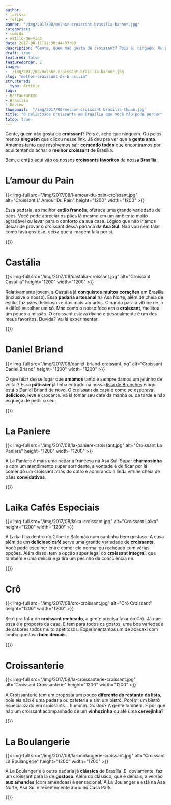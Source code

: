 ```yaml
---
author:
- larissa
- felipe
banner: "/img/2017/08/melhor-croissant-brasilia-banner.jpg"
categories:
- comida
- estilo-de-vida
date: 2017-08-11T21:30:44-03:00
description: "Gente, quem naõ gosta de croissant? Pois é, ninguém. Ou pelos menos ninguém que clicou nesse link. Já deu pra ver que a gente ama. Ama tanto que a gente resolveu sair comendo todos que encontramos em Brasília e aqui vão os nossos croissants favoritos da nossa Brasília."
draft: true
featured: false
featuredorder: 2
images:
-  /img/2017/08/melhor-croissant-brasilia-banner.jpg
slug: "melhor-croissant-de-brasilia"
structured:
  type: Article
tags:
- Restaurantes
- Brasília
- Review
thumbnail:  "/img/2017/08/melhor-croissant-brasilia-thumb.jpg"
title: "8 deliciosos croissants em Brasília que você não pode perder"
totop: true
---
```

Gente, quem não gosta de **croissant**? Pois é, acho que ninguém. Ou pelos menos **ninguém** que clicou nesse link. Já deu pra ver que a **gente ama**. Amamos tanto que resolvemos sair **comendo todos** que encontramos por aqui tentando achar o **melhor croissant** de Brasília.

Bem, e então aqui vão os nossos **croissants favoritos** da nossa **Brasília**.

# L’amour du Pain

{{< img-full src="/img/2017/08/l-amour-du-pain-croissant.jpg" alt="Croissant L' Amour Du Pain"  height="1200" width="1200" >}}

Essa padaria, ao melhor **estilo francês**, oferece uma grande variedade de pães. Você pode apreciar os pães lá mesmo em um ambiente muito agradável ou levar para o conforto da sua casa. Lógico que não íriamos deixar de provar o croissant dessa padaria da **Asa Sul**. Não vou nem falar como tava gostoso, deixa que a imagem fala por si.

{{<restaurant-simple address="Quadra 115 Sul Bloco B Loja 10"  face="https://www.facebook.com/lamourdupainbsb/">}}

#  Castália

{{< img-full src="/img/2017/08/castalia-croissant.jpg" alt="Croissant Castália"  height="1200" width="1200" >}}

Relativamente jovem, a Castália já **conquistou muitos corações** em Brasília (inclusive o nosso). Essa **padaria artesanal** na Asa Norte, além de cheia de estilo, faz pães deliciosos e dos mais variados. Olhando para a vitrine de lá é difícil escolher um só. Mas como o nosso foco era o **croissant**, facilitou um pouco a missão. O croissant estava divino e pessoalmente é um dos meus favoritos. Duvida? Vai lá experimentar.

{{<restaurant-simple address="CLN 102 Bloco D"  face="https://www.facebook.com/CastaliaPadariaArtesanal/">}}

# Daniel Briand

{{< img-full src="/img/2017/08/daniel-briand-croissant.jpg" alt="Croissant Daniel Briand"  height="1200" width="1200" >}}

O que falar desse lugar que **amamos** tanto e sempre damos um jeitinho de voltar? Essa **pâtissier** já tinha entrado na nossa [lista de Brunches](http://debacontudo.com.br/comida/melhor-brunch-de-brasilia/) e aqui está o Daniel Briand de novo. O croissant da casa é como se esperava: **delicioso**, leve e crocante. Vá lá tomar seu café da manhã ou da tarde e não esqueça de pedir o seu.

{{<restaurant-simple address="CLN 104 lj 26"  face="https://www.facebook.com/DanielBriandPatissierChocolatier/">}}
# La Paniere

{{< img-full src="/img/2017/08/la-paniere-croissant.jpg" alt="Croissant La Paniere"  height="1200" width="1200" >}}

A La Paniere é mais uma padaria francesa na Asa Sul. Super **charmosinha** e com um atendimento super sorridente, a vontade é de ficar por lá comendo um croissant atrás do outro e admirando a linda vitrine cheia de pães **convidativos**.

{{<restaurant-simple address="CLS 212 Bloco A"  face="https://www.facebook.com/pages/La-Pani%C3%A8re-Panificadora-Francesa/1685655178330254">}}

# Laika Cafés Especiais

{{< img-full src="/img/2017/08/laika-croissant.jpg" alt="Croissant Laika"  height="1200" width="1200" >}}

A Laika fica dentro do Gilberto Salomão num cantinho bem gostoso. A casa além de um **delicioso café** serve uma grande variedade de **croissants**. Você pode escolher entre comer ele normal ou recheado com várias opções. Além disso, tem a opção super legal do **croissant integral**, que também é uma delícia e já tira um pesinho da consciência né.

{{<restaurant-simple address="SHIS QI 5 Bloco E Comercial GILBERTO SALOMÃO -Stand 18 - ao lado da Caixa "  face="https://www.facebook.com/laikacafe">}}

# Crô

{{< img-full src="/img/2017/08/cro-croissant.jpg" alt="Crô Croissant"  height="1200" width="1200" >}}

Se é pra falar de **croissant recheado**, a gente precisa falar do Crô. Já que essa é a proposta da casa. E tem para todos os gostos, uma boa variedade de sabores todos muito apetitosos. Experimentamos um de abacaxi com lombo que tava **bom demais**.

{{<restaurant-simple address="109 NORTE Bloco C Loja 31"  face="https://www.facebook.com/croallsaint">}}

# Croissanterie

{{< img-full src="/img/2017/08/la-croissanterie-croissant.jpg" alt="Croissant Croissanterie"  height="1200" width="1200" >}}

A Croissanterie tem um proposta um pouco **diferente do restante da lista**, pois ela não é uma padaria ou cafeteria e sim um bistrô. Porém, um bistrô especializado em croissants… hummm. Gostou? A gente também. E por que não um croissant acompanhado de um **vinhozinho** ou até uma **cervejinha**?

{{<restaurant-simple address="SHCN 215 Bloco B Loja 21"  face="https://www.facebook.com/croissanterie">}}

# La Boulangerie

{{< img-full src="/img/2017/08/la-boulangerie-croissant.jpg" alt="Croissant La Boulangerie"  height="1200" width="1200" >}}

A La Boulangerie é outra padaria já **clássica** de Brasília. E, obviamente, faz um croissant para lá de **gostoso**. Além do clássico, que é demais, a versão **aux amandes** (com amêndoas) é sensacional. A La Boulangerie está na Asa Norte, Asa Sul e recentemente abriu no Casa Park.  

{{<restaurant-simple address="A primeira fica na 306 Sul bloco B loja 10"  face="https://www.facebook.com/laboulangerie306/">}}